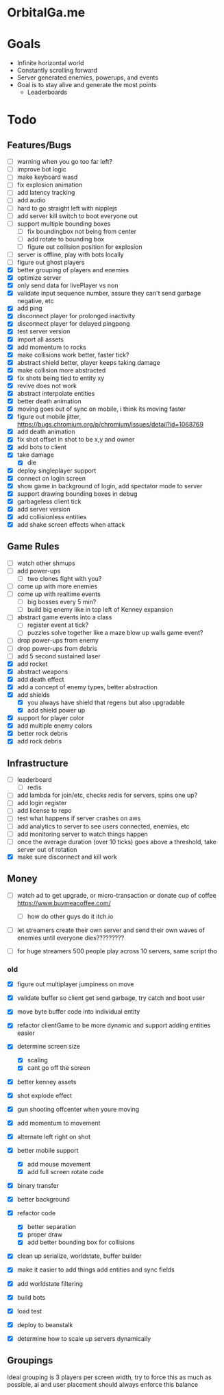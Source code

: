 # OrbitalGa.me

# Goals

- Infinite horizontal world
- Constantly scrolling forward
- Server generated enemies, powerups, and events
- Goal is to stay alive and generate the most points
  - Leaderboards

# Todo

## Features/Bugs

- [ ] warning when you go too far left?
- [ ] improve bot logic
- [ ] make keyboard wasd
- [ ] fix explosion animation
- [ ] add latency tracking
- [ ] add audio
- [ ] hard to go straight left with nipplejs
- [ ] add server kill switch to boot everyone out
- [ ] support multiple bounding boxes
  - [ ] fix boundingbox not being from center
  - [ ] add rotate to bounding box
  - [ ] figure out collision position for explosion
- [ ] server is offline, play with bots locally
- [ ] figure out ghost players
- [x] better grouping of players and enemies
- [x] optimize server
- [x] only send data for livePlayer vs non
- [x] validate input sequence number, assure they can't send garbage negative, etc
- [x] add ping
- [x] disconnect player for prolonged inactivity 
- [x] disconnect player for delayed pingpong 
- [x] test server version
- [x] import all assets
- [x] add momentum to rocks
- [x] make collisions work better, faster tick?
- [x] abstract shield better, player keeps taking damage
- [x] make collision more abstracted
- [x] fix shots being tied to entity xy
- [x] revive does not work 
- [x] abstract interpolate entities
- [x] better death animation
- [x] moving goes out of sync on mobile, i think its moving faster
- [x] figure out mobile jitter, https://bugs.chromium.org/p/chromium/issues/detail?id=1068769 
- [x] add death animation 
- [x] fix shot offset in shot to be x,y and owner 
- [x] add bots to client
- [x] take damage
  - [x] die
- [x] deploy singleplayer support
- [x] connect on login screen
- [x] show game in background of login, add spectator mode to server
- [x] support drawing bounding boxes in debug
- [x] garbageless client tick
- [x] add server version
- [x] add collisionless entities
- [x] add shake screen effects when attack

## Game Rules

- [ ] watch other shmups
- [ ] add power-ups
  - [ ] two clones fight with you?
- [ ] come up with more enemies
- [ ] come up with realtime events
  - [ ] big bosses every 5 min?
  - [ ] build big enemy like in top left of Kenney expansion
- [ ] abstract game events into a class
  - [ ] register event at tick?
  - [ ] puzzles solve together like a maze blow up walls game event?
- [ ] drop power-ups from enemy
- [ ] drop power-ups from debris
- [ ] add 5 second sustained laser
- [x] add rocket
- [x] abstract weapons
- [x] add death effect
- [x] add a concept of enemy types, better abstraction
- [x] add shields
  - [x] you always have shield that regens but also upgradable
  - [x] add shield power up
- [x] support for player color
- [x] add multiple enemy colors
- [x] better rock debris
- [x] add rock debris

## Infrastructure

- [ ] leaderboard
  - [ ] redis
- [ ] add lambda for join/etc, checks redis for servers, spins one up?
- [ ] add login register
- [ ] add license to repo
- [ ] test what happens if server crashes on aws
- [ ] add analytics to server to see users connected, enemies, etc
- [ ] add monitoring server to watch things happen
- [ ] once the average duration (over 10 ticks) goes above a threshold, take server out of rotation 
- [x] make sure disconnect and kill work

## Money

- [ ] watch ad to get upgrade, or micro-transaction or donate cup of coffee https://www.buymeacoffee.com/
  - [ ] how do other guys do it itch.io
- [ ] let streamers create their own server and send their own waves of enemies until everyone dies?????????
- [ ] for huge streamers 500 people play across 10 servers, same script tho


### old

* [x] figure out multiplayer jumpiness on move
* [x] validate buffer so client get send garbage, try catch and boot user
* [x] move byte buffer code into individual entity
* [x] refactor clientGame to be more dynamic and support adding entities easier
* [x] determine screen size
  - [x] scaling
  - [x] cant go off the screen
* [x] better kenney assets
* [x] shot explode effect
* [x] gun shooting offcenter when youre moving
* [x] add momentum to movement
* [x] alternate left right on shot
* [x] better mobile support
  - [x] add mouse movement
  - [x] add full screen rotate code
* [x] binary transfer
* [x] better background
* [x] refactor code
  - [x] better separation
  - [x] proper draw
  - [x] add better bounding box for collisions
* [x] clean up serialize, worldstate, buffer builder
* [x] make it easier to add things add entities and sync fields
* [x] add worldstate filtering
* [x] build bots
* [x] load test
* [x] deploy to beanstalk
* [x] determine how to scale up servers dynamically


## Groupings

Ideal grouping is 3 players per screen width, try to force this as much as possible, ai and user placement should always enforce this balance